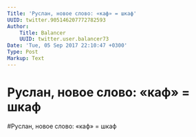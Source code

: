 ```yaml
---
Title: 'Руслан, новое слово: «каф» = шкаф'
UUID: twitter.905146207772782593
Author:
    Title: Balancer
    UUID: twitter.user.balancer73
Date: 'Tue, 05 Sep 2017 22:10:47 +0300'
Type: Post
Markup: Text
---
```


# Руслан, новое слово: «каф» = шкаф

#Руслан, новое слово: «каф» = шкаф